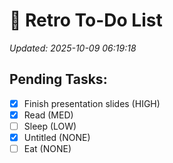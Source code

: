 # 📝 Retro To-Do List
_Updated: 2025-10-09 06:19:18_

## Pending Tasks:

- [x] Finish presentation slides (HIGH)
- [x] Read (MED)
- [ ] Sleep (LOW)
- [x] Untitled (NONE)
- [ ] Eat (NONE)
